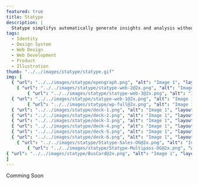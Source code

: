 ```yaml
---
featured: true
title: Statype
description: |
  Statype simplifys automatically generate insights and analysis without writing a single line of SQL or building custom dashboards
tags:
  - Identity
  - Design System
  - Web Design
  - Web Development
  - Product
  - Illustration
thumb: "../../images/statype/statype.gif"
img: [
  { "url": "../../images/statype/opengraph.png", "alt": "Image 1", "layout": "full" },
    { "url": "../../images/statype/statype-web-2@2x.png", "alt": "Image 1", "layout": "two" },
        { "url": "../../images/statype/statype-web-3@2x.png", "alt": "Image 1", "layout": "two" },
  { "url": "../../images/statype/statype-web-1@2x.png", "alt": "Image 1", "layout": "full" },
        { "url": "../../images/statype/wp-full@2x.png", "alt": "Image 1", "layout": "full" },
  { "url": "../../images/statype/deck-1.png", "alt": "Image 1", "layout": "two" },
  { "url": "../../images/statype/deck-2.png", "alt": "Image 1", "layout": "two" },
  { "url": "../../images/statype/deck-3.png", "alt": "Image 1", "layout": "full" },
  { "url": "../../images/statype/deck-4.png", "alt": "Image 1", "layout": "three" },
  { "url": "../../images/statype/deck-5.png", "alt": "Image 1", "layout": "three" },
  { "url": "../../images/statype/deck-6.png", "alt": "Image 1", "layout": "three" },
    { "url": "../../images/statype/Statype-Sales-OG@2x.png", "alt": "Image 1", "layout": "two" },
        { "url": "../../images/statype/Statype-Multipass-OG@2x.png", "alt": "Image 1", "layout": "two" },
{ "url": "../../images/statype/BusCard@2x.png", "alt": "Image 1", "layout": "two" },
]
---
```


Comming Soon

<!-- Statype simplifys automatically generate insights and analysis without writing a single line of SQL or building custom dashboards. Building on an existing logo we expanded the brand to include a new color palette, typography, and illustration style. This new identity was built from the ground up to be flexible and built to scale as the company grows. -->
